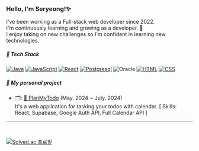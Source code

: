 <div>
  <p><h3>Hello, I'm Seryeong!✨ </h3><p>
  <span>
    I've been working as a Full-stack web developer since 2022. <br>
    I'm continuously learning and growing as a developer. 🌱 <br>
    I enjoy taking on new challenges so I'm confident in learning new technologies. <br>
  </span>
</div>

<!--
![Anurag's GitHub stats](https://github-readme-stats.vercel.app/api?username=kimseryeong&show_icons=true)

<img height="180em" src="https://github-readme-stats.vercel.app/api?username=kimseryeong&show_icons=true&hide_border=true&&count_private=true&include_all_commits=true" />   ![Top Langs](https://github-readme-stats.vercel.app/api/top-langs/?username=nmdkims&layout=compact&hide_border=true&theme=white)

-->

<div>
  <h5> 📌 Tech Stack </h5>
  <!-- 
    <img src="https://img.shields.io/badge/JavaScript-F7DF1E style=flat&logo=JavaScript&logoColor=white"/>
    <img src="https://img.shields.io/badge/Python-3776AB?style=flat&logo=CSS3&logoColor=white"/>
    <img src="https://img.shields.io/badge/java-007396?style=flat&logo=java&logoColor=white"> 
    <img src="https://img.shields.io/badge/HTML-E34F26?style=flat&logo=HTML5&logoColor=white"/>
    <img src="https://img.shields.io/badge/CSS-1572B6?style=flat&logo=CSS3&logoColor=white"/>
    <img src="https://img.shields.io/badge/MySQL-4479A1?style=flat&logo=MySQL&logoColor=white"/>
    <img src="https://img.shields.io/badge/Oracle-4479A1?style=flat&logo=Oracle&logoColor=#F80000"/>
    <img src="https://img.shields.io/badge/springboot?style=flat&logo=springboot&logoColor=#6DB33F"/>
  -->
  
[![Java](https://img.shields.io/badge/Java-007396?style=flat&logo=java&logoColor=white)](https://dev.java/)
[![JavaScript](https://img.shields.io/badge/JavaScript-F7DF1E?style=flat&logo=JavaScript&logoColor=white)](https://developer.mozilla.org/en-US/docs/Web/JavaScript)
[![React](https://img.shields.io/badge/React-61DAFB?style=flat&logo=react&logoColor=white)](https://react.dev/)
[![Postgresql](https://img.shields.io/badge/SQL-4479A1?style=flat&logo=postgresql&logoColor=white)](https://www.postgresql.org/)
![Oracle](https://img.shields.io/badge/Oracle-F80000?style=flat&logo=oracle&logoColor=white)
[![HTML](https://img.shields.io/badge/HTML-E34F26?style=flat&logo=html5&logoColor=white)](https://developer.mozilla.org/en-US/docs/Web/HTML)
[![CSS](https://img.shields.io/badge/CSS-1572B6?style=flat&logo=css3&logoColor=white)](https://developer.mozilla.org/en-US/docs/Web/CSS)

    
</div>  

<div>
  <h5> 📌 My personal project </h5>
  <ul>
    <li>
      <span>🗂️: </span><a href="https://planmytodos.netlify.app/" target="_blank">📆 PlanMyTodo</a> 
      (May. 2024 ~ July. 2024) 
       <br>
      It's a web application for tasking your todos with calendar.
      [ Skills: React, Supabase, Google Auth API, Full Calendar API ]
    </li>
  </ul> 
</div>

<hr>

<br>
<!--   <div align=center>
<h3>📚 Tech Stack 📚</h3>
  <h6> 📌Language </h6>
  <img src="https://img.shields.io/badge/java-007396?style=flat&logo=java&logoColor=white"> 
  <img src="https://img.shields.io/badge/Python-3776AB?style=flat&logo=CSS3&logoColor=white"/>
  <img src="https://img.shields.io/badge/JavaScript-F7DF1E?style=flat&logo=JavaScript&logoColor=white"/> -->
<!--   <img src="https://img.shields.io/badge/jQuery-0769AD?style=flat&logo=jQuery&logoColor=white"/> -->
<!--   <img src="https://img.shields.io/badge/HTML-E34F26?style=flat&logo=HTML5&logoColor=white"/> -->
<!--   <img src="https://img.shields.io/badge/CSS-1572B6?style=flat&logo=CSS3&logoColor=white"/> -->
<!--   <h6> 📌DB </h6>
  <img src="https://img.shields.io/badge/MySQL-4479A1?style=flat&logo=MySQL&logoColor=white"/>
  <br> -->
<!--   <h6> 📌Framework </h6>
  <img src="https://img.shields.io/badge/SpringBoot-6DB33F?style=flat&logo=Spring Boot&logoColor=white"/>
  <img src="https://img.shields.io/badge/BootStrap-7952B3?style=flat&logo=Spring Boot&logoColor=white"/>
  <br> -->
<!--   <h6> 📌형상관리 </h6>
  <img src="https://img.shields.io/badge/Git-F05032?style=flat&logo=Spring Boot&logoColor=white"/>
  <img src="https://img.shields.io/badge/GitHub-181717?style=flat&logo=Spring Boot&logoColor=white"/>
</div>   -->

  [![Solved.ac
  프로필](http://mazassumnida.wtf/api/v2/generate_badge?boj=ksr9505)](https://solved.ac/ksr9505)  


<!--[![Solved.ac Profile](http://mazassumnida.wtf/api/generate_badge?boj=ksr9505)](https://solved.ac/ksr9505)<br/> -->




<!--
**kimseryeong/kimseryeong** is a ✨ _special_ ✨ repository because its `README.md` (this file) appears on your GitHub profile.

Here are some ideas to get you started:

- 🔭 I’m currently working on ...
- 🌱 I’m currently learning ...
- 👯 I’m looking to collaborate on ...
- 🤔 I’m looking for help with ...
- 💬 Ask me about ...
- 📫 How to reach me: ...
- 😄 Pronouns: ...
- ⚡ Fun fact: ...
-->
